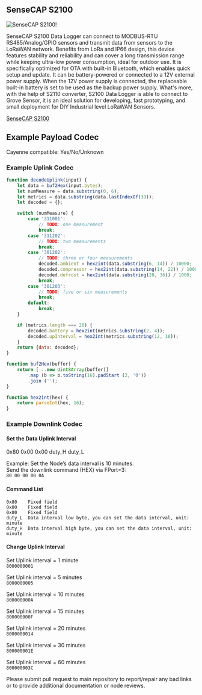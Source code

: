 ## SenseCAP S2100

![SenseCAP S2100!](https://media-cdn.seeedstudio.com/media/catalog/product/cache/bb49d3ec4ee05b6f018e93f896b8a25d/f/i/first_page_all-22.jpg)

SenseCAP S2100 Data Logger can connect to MODBUS-RTU RS485/Analog/GPIO sensors and transmit data from sensors to the LoRaWAN network. Benefits from LoRa and IP66 design, this device features stability and reliability and can cover a long transmission range while keeping ultra-low power consumption, ideal for outdoor use. It is specifically optimized for OTA with built-in Bluetooth, which enables quick setup and update. It can be battery-powered or connected to a 12V external power supply. When the 12V power supply is connected, the replaceable built-in battery is set to be used as the backup power supply. What's more, with the help of S2110 converter, S2100 Data Logger is able to connect to Grove Sensor, it is an ideal solution for developing, fast prototyping, and small deployment for DIY Industrial level LoRaWAN Sensors.

[SenseCAP S2100](https://www.seeedstudio.com/SenseCAP-S2100-LoRaWAN-Data-Logger-p-5361.html)

## Example Payload Codec
Cayenne compatible: Yes/No/Unknown

### Example Uplink Codec
```js
function decodeUplink(input) {
    let data = buf2Hex(input.bytes);
    let numMeasure = data.substring(0, 6);
    let metrics = data.substring(data.lastIndexOf(39));
    let decoded = {};

    switch (numMeasure) {
        case '311001':
            // TODO: one measurement
            break;
        case '311202':
            // TODO: two measurements
            break;
        case '301202':
            // TODO: three or four measurements
            decoded.ambient = hex2int(data.substring(6, 14)) / 10000;
            decoded.compressor = hex2int(data.substring(14, 22)) / 1000;
            decoded.defrost = hex2int(data.substring(28, 36)) / 1000;
            break;
        case '301203':
            // TODO: five or six measurements
            break;
        default:
            break;
    }

    if (metrics.length === 20) {
        decoded.battery = hex2int(metrics.substring(2, 4));
        decoded.upInterval = hex2int(metrics.substring(12, 16));
    }
    return {data: decoded};
}

function buf2Hex(buffer) {
    return [...new Uint8Array(buffer)]
        .map (b => b.toString(16).padStart (2, '0'))
        .join ('');
}

function hex2int(hex) {
    return parseInt(hex, 16);
}
```
### Example Downlink Codec
#### Set the Data Uplink Interval<br />
0x80 0x00 0x00 duty_H duty_L

Example: Set the Node’s data interval is 10 minutes.<br />
Send the downlink command (HEX) via FPort=3:<br />
`80 00 00 00 0A`

#### Command List
```
0x80    Fixed field
0x00    Fixed field
0x00    Fixed field
duty_L  Data interval low byte, you can set the data interval, unit: minute
duty_H  Data interval high byte, you can set the data interval, unit: minute
```

#### Change Uplink Interval
Set Uplink interval = 1 minute<br />
`8000000001`<p />
Set Uplink interval = 5 minutes<br />
`8000000005`<p />
Set Uplink interval = 10 minutes<br />
`800000000A`<p />
Set Uplink interval = 15 minutes<br />
`800000000F`<p />
Set Uplink interval = 20 minutes<br />
`8000000014`<p />
Set Uplink interval = 30 minutes<br />
`800000001E`<p />
Set Uplink interval = 60 minutes<br />
`800000003C`

Please submit pull request to main repository to report/repair any bad links or to provide additional documentation or node reviews.
